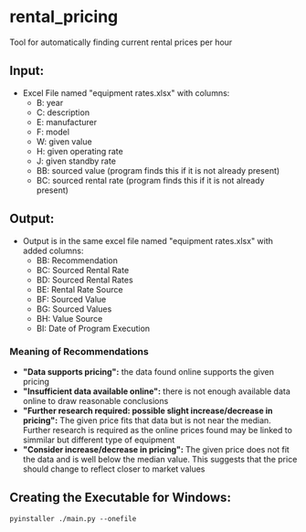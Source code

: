 # rental_pricing
Tool for automatically finding current rental prices per hour 

## Input:
- Excel File named "equipment rates.xlsx" with columns:
    - B: year
    - C: description
    - E: manufacturer
    - F: model
    - W: given value
    - H: given operating rate
    - J: given standby rate
    - BB: sourced value (program finds this if it is not already present)
    - BC: sourced rental rate (program finds this if it is not already present)

## Output:
- Output is in the same excel file named "equipment rates.xlsx" with added columns:
    - BB: Recommendation
    - BC: Sourced Rental Rate
    - BD: Sourced Rental Rates
    - BE: Rental Rate Source
    - BF: Sourced Value
    - BG: Sourced Values
    - BH: Value Source
    - BI: Date of Program Execution

### Meaning of Recommendations
- **"Data supports pricing":** the data found online supports the given pricing
- **"Insufficient data available online":** there is not enough available data online to draw reasonable conclusions
- **"Further research required: possible slight increase/decrease in pricing":** The given price fits that data but is not near the median. Further research is required as the online prices found may be linked to simmilar but different type of equipment
- **"Consider increase/decrease in pricing":** The given price does not fit the data and is well below the median value. This suggests that the price should change to reflect closer to market values

## Creating the Executable for Windows:
```
pyinstaller ./main.py --onefile
```
